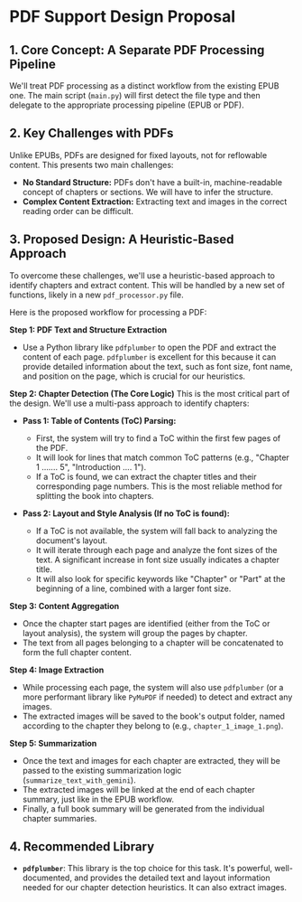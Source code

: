 # PDF Support Design Proposal

## 1. Core Concept: A Separate PDF Processing Pipeline

We'll treat PDF processing as a distinct workflow from the existing EPUB one. The main script (`main.py`) will first detect the file type and then delegate to the appropriate processing pipeline (EPUB or PDF).

## 2. Key Challenges with PDFs

Unlike EPUBs, PDFs are designed for fixed layouts, not for reflowable content. This presents two main challenges:
*   **No Standard Structure:** PDFs don't have a built-in, machine-readable concept of chapters or sections. We will have to infer the structure.
*   **Complex Content Extraction:** Extracting text and images in the correct reading order can be difficult.

## 3. Proposed Design: A Heuristic-Based Approach

To overcome these challenges, we'll use a heuristic-based approach to identify chapters and extract content. This will be handled by a new set of functions, likely in a new `pdf_processor.py` file.

Here is the proposed workflow for processing a PDF:

**Step 1: PDF Text and Structure Extraction**
*   Use a Python library like `pdfplumber` to open the PDF and extract the content of each page. `pdfplumber` is excellent for this because it can provide detailed information about the text, such as font size, font name, and position on the page, which is crucial for our heuristics.

**Step 2: Chapter Detection (The Core Logic)**
This is the most critical part of the design. We'll use a multi-pass approach to identify chapters:

*   **Pass 1: Table of Contents (ToC) Parsing:**
    *   First, the system will try to find a ToC within the first few pages of the PDF.
    *   It will look for lines that match common ToC patterns (e.g., "Chapter 1 ....... 5", "Introduction .... 1").
    *   If a ToC is found, we can extract the chapter titles and their corresponding page numbers. This is the most reliable method for splitting the book into chapters.

*   **Pass 2: Layout and Style Analysis (If no ToC is found):**
    *   If a ToC is not available, the system will fall back to analyzing the document's layout.
    *   It will iterate through each page and analyze the font sizes of the text. A significant increase in font size usually indicates a chapter title.
    *   It will also look for specific keywords like "Chapter" or "Part" at the beginning of a line, combined with a larger font size.

**Step 3: Content Aggregation**
*   Once the chapter start pages are identified (either from the ToC or layout analysis), the system will group the pages by chapter.
*   The text from all pages belonging to a chapter will be concatenated to form the full chapter content.

**Step 4: Image Extraction**
*   While processing each page, the system will also use `pdfplumber` (or a more performant library like `PyMuPDF` if needed) to detect and extract any images.
*   The extracted images will be saved to the book's output folder, named according to the chapter they belong to (e.g., `chapter_1_image_1.png`).

**Step 5: Summarization**
*   Once the text and images for each chapter are extracted, they will be passed to the existing summarization logic (`summarize_text_with_gemini`).
*   The extracted images will be linked at the end of each chapter summary, just like in the EPUB workflow.
*   Finally, a full book summary will be generated from the individual chapter summaries.

## 4. Recommended Library

*   **`pdfplumber`**: This library is the top choice for this task. It's powerful, well-documented, and provides the detailed text and layout information needed for our chapter detection heuristics. It can also extract images.
